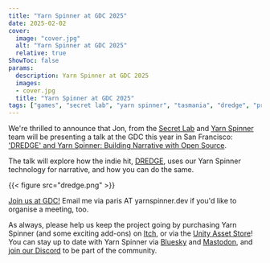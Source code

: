 ```yaml
---
title: "Yarn Spinner at GDC 2025"
date: 2025-02-02
cover:
  image: "cover.jpg"
  alt: "Yarn Spinner at GDC 2025"
  relative: true
ShowToc: false
params:
  description: Yarn Spinner at GDC 2025 
  images:
  - cover.jpg
  title: "Yarn Spinner at GDC 2025"
tags: ["games", "secret lab", "yarn spinner", "tasmania", "dredge", "presentation", "conference", "talk", "event"]
---
```


We're thrilled to announce that Jon, from the [Secret Lab](https://secretlab.games) and [Yarn Spinner](https://yarnspinner.dev) team will be presenting a talk at the GDC this year in San Francisco: ['DREDGE' and Yarn Spinner: Building Narrative with Open Source](https://schedule.gdconf.com/session/dredge-and-yarn-spinner-building-narrative-with-open-source/907181). 

The talk will explore how the indie hit, [DREDGE](https://www.dredge.game), uses our Yarn Spinner technology for narrative, and how you can do the same.

{{< figure src="dredge.png" >}}

[Join us at GDC!](https://schedule.gdconf.com/session/dredge-and-yarn-spinner-building-narrative-with-open-source/907181) Email me via paris AT yarnspinner.dev if you'd like to organise a meeting, too.

As always, please help us keep the project going by purchasing Yarn Spinner (and some exciting add-ons) on [Itch](https://yarnspinner.itch.io), or via the [Unity Asset Store](https://assetstore.unity.com/publishers/91946)! You can stay up to date with Yarn Spinner via [Bluesky](https://bsky.app/profile/yarnspinner.dev) and [Mastodon](http://team.yarnspinner.dev/@yarnspinner), and [join our Discord](http://discord.com/invite/yarnspinner) to be part of the community.
